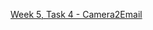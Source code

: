 <a href="https://github.com/HackBulgaria/Android-1/tree/master/week5/4-Camera2Email">Week 5, Task 4 - Camera2Email<a>
